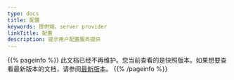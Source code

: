 ```yaml
---
type: docs
title: 配置
keywords: 提供端，server provider
linkTitle: 配置
description: 提示用户配置服务提供
---
```


{{% pageinfo %}} 此文档已经不再维护。您当前查看的是快照版本。如果想要查看最新版本的文档，请参阅[最新版本](/zh-cn/docs3-v2/golang-sdk/tasks/)。
{{% /pageinfo %}}